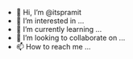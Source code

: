 - 👋 Hi, I’m @itspramit
- 👀 I’m interested in ...
- 🌱 I’m currently learning ...
- 💞️ I’m looking to collaborate on ...
- 📫 How to reach me ...

<!---
itspramit/itspramit is a ✨ special ✨ repository because its `README.md` (this file) appears on your GitHub profile.
You can click the Preview link to take a look at your changes.
--->

